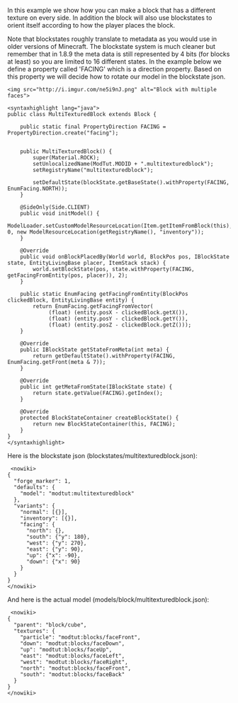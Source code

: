 In this example we show how you can make a block that has a different texture on every side. In addition the block will also use blockstates to orient itself according to how the player places the block.

Note that blockstates roughly translate to metadata as you would use in older versions of Minecraft. The blockstate system is much cleaner but remember that in 1.8.9 the meta data is still represented by 4 bits (for blocks at least) so you are limited to 16 different states. In the example below we define a property called 'FACING' which is a direction property. Based on this property we will decide how to rotate our model in the blockstate json.
```
<img src="http://i.imgur.com/ne5i9nJ.png" alt="Block with multiple faces">
```
```
<syntaxhighlight lang="java">
public class MultiTexturedBlock extends Block {

    public static final PropertyDirection FACING = PropertyDirection.create("facing");


    public MultiTexturedBlock() {
        super(Material.ROCK);
        setUnlocalizedName(ModTut.MODID + ".multitexturedblock");
        setRegistryName("multitexturedblock");

        setDefaultState(blockState.getBaseState().withProperty(FACING, EnumFacing.NORTH));
    }

    @SideOnly(Side.CLIENT)
    public void initModel() {
        ModelLoader.setCustomModelResourceLocation(Item.getItemFromBlock(this), 0, new ModelResourceLocation(getRegistryName(), "inventory"));
    }

    @Override
    public void onBlockPlacedBy(World world, BlockPos pos, IBlockState state, EntityLivingBase placer, ItemStack stack) {
        world.setBlockState(pos, state.withProperty(FACING, getFacingFromEntity(pos, placer)), 2);
    }

    public static EnumFacing getFacingFromEntity(BlockPos clickedBlock, EntityLivingBase entity) {
        return EnumFacing.getFacingFromVector(
             (float) (entity.posX - clickedBlock.getX()),
             (float) (entity.posY - clickedBlock.getY()),
             (float) (entity.posZ - clickedBlock.getZ()));
    }

    @Override
    public IBlockState getStateFromMeta(int meta) {
        return getDefaultState().withProperty(FACING, EnumFacing.getFront(meta & 7));
    }

    @Override
    public int getMetaFromState(IBlockState state) {
        return state.getValue(FACING).getIndex();
    }

    @Override
    protected BlockStateContainer createBlockState() {
        return new BlockStateContainer(this, FACING);
    }
}
</syntaxhighlight>
```
Here is the blockstate json (blockstates/multitexturedblock.json):
```
 <nowiki>
{
  "forge_marker": 1,
  "defaults": {
    "model": "modtut:multitexturedblock"
  },
  "variants": {
    "normal": [{}],
    "inventory": [{}],
    "facing": {
      "north": {},
      "south": {"y": 180},
      "west": {"y": 270},
      "east": {"y": 90},
      "up": {"x": -90},
      "down": {"x": 90}
    }
  }
}
</nowiki>
```
And here is the actual model (models/block/multitexturedblock.json):
```
 <nowiki>
{
  "parent": "block/cube",
  "textures": {
    "particle": "modtut:blocks/faceFront",
    "down": "modtut:blocks/faceDown",
    "up": "modtut:blocks/faceUp",
    "east": "modtut:blocks/faceLeft",
    "west": "modtut:blocks/faceRight",
    "north": "modtut:blocks/faceFront",
    "south": "modtut:blocks/faceBack"
  }
}
</nowiki>
```